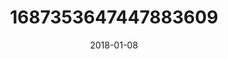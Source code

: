 ---
title: "1687353647447883609"
cover: "2018-01-08 10.37.31 1687353647447883609_46248401"
photo: "2018-01-08 10.37.31 1687353647447883609_46248401"
date: "2018-01-08"
type: "photo"
---
